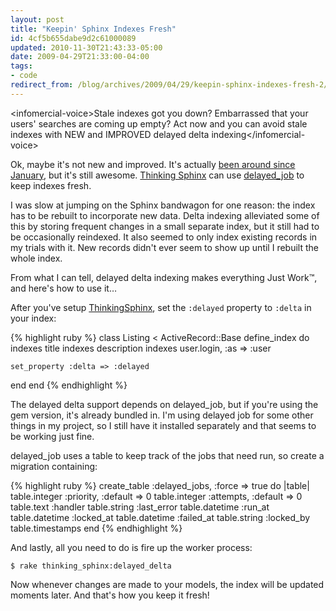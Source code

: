 ```yaml
---
layout: post
title: "Keepin' Sphinx Indexes Fresh"
id: 4cf5b655dabe9d2c61000089
updated: 2010-11-30T21:43:33-05:00
date: 2009-04-29T21:33:00-04:00
tags:
- code
redirect_from: /blog/archives/2009/04/29/keepin-sphinx-indexes-fresh-2/
---
```


&lt;infomercial-voice&gt;Stale indexes got you down? Embarrassed that your users' searches are coming up empty? Act now and you can avoid stale indexes with NEW and IMPROVED delayed delta indexing![]()&lt;/infomercial-voice&gt;

Ok, maybe it's not new and improved. It's actually [been around since January](http://groups.google.com/group/thinking-sphinx/browse_thread/thread/af6723f764329a41), but it's still awesome. [Thinking Sphinx](http://ts.freelancing-gods.com/) can use [delayed\_job](http://github.com/tobi/delayed_job/tree/master) to keep indexes fresh.

I was slow at jumping on the Sphinx bandwagon for one reason: the index has to be rebuilt to incorporate new data. Delta indexing alleviated some of this by storing frequent changes in a small separate index, but it still had to be occasionally reindexed. It also seemed to only index existing records in my trials with it. New records didn't ever seem to show up until I rebuilt the whole index.

From what I can tell, delayed delta indexing makes everything Just Work™, and here's how to use it…

After you've setup [ThinkingSphinx](:http://ts.freelancing-gods.com/), set the `:delayed` property to `:delta` in your index:

{% highlight ruby %}
class Listing < ActiveRecord::Base
  define_index do
    indexes title
    indexes description
    indexes user.login, :as => :user

    set_property :delta => :delayed
  end
end
{% endhighlight %}

The delayed delta support depends on delayed\_job, but if you're using the gem version, it's already bundled in. I'm using delayed job for some other things in my project, so I still have it installed separately and that seems to be working just fine.

delayed\_job uses a table to keep track of the jobs that need run, so create a migration containing:

{% highlight ruby %}
create_table :delayed_jobs, :force => true do |table|
   table.integer  :priority, :default => 0
   table.integer  :attempts, :default => 0
   table.text     :handler
   table.string   :last_error
   table.datetime :run_at
   table.datetime :locked_at
   table.datetime :failed_at
   table.string   :locked_by
   table.timestamps
end
{% endhighlight %}

And lastly, all you need to do is fire up the worker process:

    $ rake thinking_sphinx:delayed_delta

Now whenever changes are made to your models, the index will be updated moments later. And that's how you keep it fresh!
